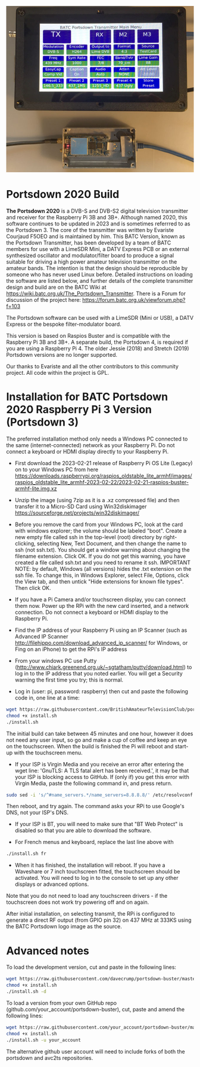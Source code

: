 ![portsdown banner](/doc/img/Buster_Header_Image.JPG)
# Portsdown 2020 Build

**The Portsdown 2020** is a DVB-S and DVB-S2 digital television transmitter and receiver for the Raspberry Pi 3B and 3B+.  Although named 2020, this software continues to be updated in 2023 and is sometimes referrred to as the Portsdown 3.  The core of the transmitter was written by Evariste Courjaud F5OEO and is maintained by him.  This BATC Version, known as the Portsdown Transmitter, has been developed by a team of BATC members for use with a LimeSDR Mini, a DATV Express PCB or an external synthesized oscillator and modulator/filter board to produce a signal suitable for driving a high power amateur television transmitter on the amateur bands.  The intention is that the design should be reproducible by someone who has never used Linux before.  Detailed instructions on loading the software are listed below, and further details of the complete transmitter design and build are on the BATC Wiki at https://wiki.batc.org.uk/The_Portsdown_Transmitter.  There is a Forum for discussion of the project here: https://forum.batc.org.uk/viewforum.php?f=103

The Portsdown software can be used with a LimeSDR (Mini or USB), a DATV Express or the bespoke filter-modulator board.

This version is based on Raspios Buster and is compatible with the Raspberry Pi 3B and 3B+.  A separate build, the Portsdown 4, is required if you are using a Raspberry Pi 4.  The older Jessie (2018) and Stretch (2019) Portsdown versions are no longer supported.

Our thanks to Evariste and all the other contributors to this community project.  All code within the project is GPL.

# Installation for BATC Portsdown 2020 Raspberry Pi 3 Version (Portsdown 3)

The preferred installation method only needs a Windows PC connected to the same (internet-connected) network as your Raspberry Pi.  Do not connect a keyboard or HDMI display directly to your Raspberry Pi.

- First download the 2023-02-21 release of Raspberry Pi OS Lite (Legacy) on to your Windows PC from here 
https://downloads.raspberrypi.org/raspios_oldstable_lite_armhf/images/raspios_oldstable_lite_armhf-2023-02-22/2023-02-21-raspios-buster-armhf-lite.img.xz

- Unzip the image (using 7zip as it is a .xz compressed file) and then transfer it to a Micro-SD Card using Win32diskimager https://sourceforge.net/projects/win32diskimager/

- Before you remove the card from your Windows PC, look at the card with windows explorer; the volume should be labeled "boot".  Create a new empty file called ssh in the top-level (root) directory by right-clicking, selecting New, Text Document, and then change the name to ssh (not ssh.txt).  You should get a window warning about changing the filename extension.  Click OK.  If you do not get this warning, you have created a file called ssh.txt and you need to rename it ssh.  IMPORTANT NOTE: by default, Windows (all versions) hides the .txt extension on the ssh file.  To change this, in Windows Explorer, select File, Options, click the View tab, and then untick "Hide extensions for known file types". Then click OK.

- If you have a Pi Camera and/or touchscreen display, you can connect them now.  Power up the RPi with the new card inserted, and a network connection.  Do not connect a keyboard or HDMI display to the Raspberry Pi. 

- Find the IP address of your Raspberry Pi using an IP Scanner (such as Advanced IP Scanner http://filehippo.com/download_advanced_ip_scanner/ for Windows, or Fing on an iPhone) to get the RPi's IP address 

- From your windows PC use Putty (http://www.chiark.greenend.org.uk/~sgtatham/putty/download.html) to log in to the IP address that you noted earlier.  You will get a Security warning the first time you try; this is normal.

- Log in (user: pi, password: raspberry) then cut and paste the following code in, one line at a time:

```sh
wget https://raw.githubusercontent.com/BritishAmateurTelevisionClub/portsdown-buster/master/install.sh
chmod +x install.sh
./install.sh
```

The initial build can take between 45 minutes and one hour, however it does not need any user input, so go and make a cup of coffee and keep an eye on the touchscreen.  When the build is finished the Pi will reboot and start-up with the touchscreen menu.

- If your ISP is Virgin Media and you receive an error after entering the wget line: 'GnuTLS: A TLS fatal alert has been received.', it may be that your ISP is blocking access to GitHub.  If (only if) you get this error with Virgin Media, paste the following command in, and press return.
```sh
sudo sed -i 's/^#name_servers.*/name_servers=8.8.8.8/' /etc/resolvconf.conf
```
Then reboot, and try again.  The command asks your RPi to use Google's DNS, not your ISP's DNS.

- If your ISP is BT, you will need to make sure that "BT Web Protect" is disabled so that you are able to download the software.

- For French menus and keyboard, replace the last line above with 
```sh
./install.sh fr
```

- When it has finished, the installation will reboot.  If you have a Waveshare or 7 inch touchscreen fitted, the touchscreen should be activated.  You will need to log in to the console to set up any other displays or advanced options.

Note that you do not need to load any touchscreen drivers - if the touchscreen does not work try powering off and on again.

After initial installation, on selecting transmit, the RPi is configured to generate a direct RF output (from GPIO pin 32) on 437 MHz at 333KS using the BATC Portsdown logo image as the source.  

# Advanced notes

To load the development version, cut and paste in the following lines:

```sh
wget https://raw.githubusercontent.com/davecrump/portsdown-buster/master/install.sh
chmod +x install.sh
./install.sh -d
```

To load a version from your own GitHub repo (github.com/your_account/portsdown-buster), cut, paste and amend the following lines:
```sh
wget https://raw.githubusercontent.com/your_account/portsdown-buster/master/install.sh
chmod +x install.sh
./install.sh -u your_account
```
The alternative github user account will need to include forks of both the portsdown and avc2ts repositories.
